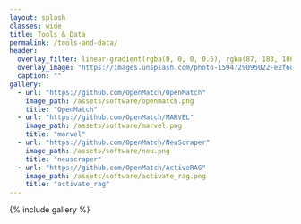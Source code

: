 ```yaml
---
layout: splash
classes: wide
title: Tools & Data
permalink: /tools-and-data/
header:
  overlay_filter: linear-gradient(rgba(0, 0, 0, 0.5), rgba(87, 183, 186, 0.5))
  overlay_image: "https://images.unsplash.com/photo-1594729095022-e2f6d2eece9c?ixlib=rb-1.2.1&ixid=MnwxMjA3fDB8MHxwaG90by1wYWdlfHx8fGVufDB8fHx8&auto=format&fit=crop&w=1771&q=80"
  caption: ""
gallery:
  - url: "https://github.com/OpenMatch/OpenMatch"
    image_path: /assets/software/openmatch.png
    title: "OpenMatch"
  - url: "https://github.com/OpenMatch/MARVEL"
    image_path: /assets/software/marvel.png
    title: "marvel"
  - url: "https://github.com/OpenMatch/NeuScraper"
    image_path: /assets/software/neu.png
    title: "neuscraper"
  - url: "https://github.com/OpenMatch/ActiveRAG"
    image_path: /assets/software/activate_rag.png
    title: "activate_rag"
---
```



{% include gallery %}
